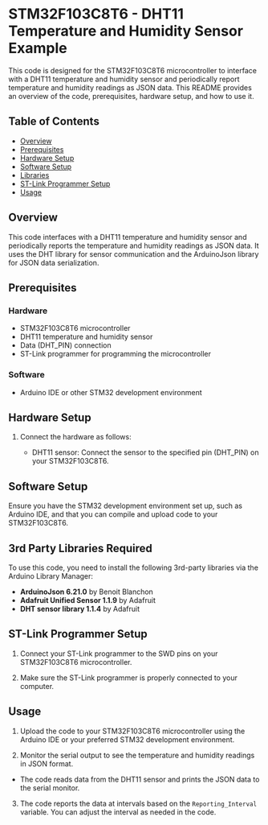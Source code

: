 # STM32F103C8T6 - DHT11 Temperature and Humidity Sensor Example

This code is designed for the STM32F103C8T6 microcontroller to interface with a DHT11 temperature and humidity sensor and periodically report temperature and humidity readings as JSON data. This README provides an overview of the code, prerequisites, hardware setup, and how to use it.

## Table of Contents

- [Overview](#overview)
- [Prerequisites](#prerequisites)
- [Hardware Setup](#hardware-setup)
- [Software Setup](#software-setup)
- [Libraries](#libraries)
- [ST-Link Programmer Setup](#st-link-programmer-setup)
- [Usage](#usage)

## Overview

This code interfaces with a DHT11 temperature and humidity sensor and periodically reports the temperature and humidity readings as JSON data. It uses the DHT library for sensor communication and the ArduinoJson library for JSON data serialization.

## Prerequisites

### Hardware

- STM32F103C8T6 microcontroller
- DHT11 temperature and humidity sensor
- Data (DHT_PIN) connection
- ST-Link programmer for programming the microcontroller

### Software

- Arduino IDE or other STM32 development environment

## Hardware Setup

1. Connect the hardware as follows:

   - DHT11 sensor: Connect the sensor to the specified pin (DHT_PIN) on your STM32F103C8T6.

## Software Setup

Ensure you have the STM32 development environment set up, such as Arduino IDE, and that you can compile and upload code to your STM32F103C8T6.

## 3rd Party Libraries Required

To use this code, you need to install the following 3rd-party libraries via the Arduino Library Manager:

- **ArduinoJson 6.21.0** by Benoit Blanchon
- **Adafruit Unified Sensor 1.1.9** by Adafruit
- **DHT sensor library 1.1.4** by Adafruit

## ST-Link Programmer Setup

1. Connect your ST-Link programmer to the SWD pins on your STM32F103C8T6 microcontroller.

2. Make sure the ST-Link programmer is properly connected to your computer.

## Usage

1. Upload the code to your STM32F103C8T6 microcontroller using the Arduino IDE or your preferred STM32 development environment.

2. Monitor the serial output to see the temperature and humidity readings in JSON format.

- The code reads data from the DHT11 sensor and prints the JSON data to the serial monitor.

3. The code reports the data at intervals based on the `Reporting_Interval` variable. You can adjust the interval as needed in the code.

